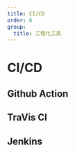 ```yaml
---
title: CI/CD
order: 6
group:
  title: 工程化工具
---
```


# CI/CD

## Github Action

## TraVis CI

## Jenkins
